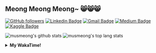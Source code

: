 ## Meong Meong Meong~ 😸😸😸

[![GitHub followers](https://img.shields.io/github/followers/musmeong?label=Follow&style=social)](https://github.com/musmeong/?tab=follow) [![Linkedin Badge](https://img.shields.io/badge/-Muhamad%20Mustain-blue?style=flat-square&logo=Linkedin&logoColor=white&link=https://www.linkedin.com/in/muhamad-mustain/)](https://www.linkedin.com/in/muhamad-mustain/) [![Gmail Badge](https://img.shields.io/badge/-muhmd.mustain@gmail.com-c14438?style=flat-square&logo=Gmail&logoColor=white&link=mailto:muhmd.mustain@gmail.com)](mailto:muhmd.mustain@gmail.com) [![Medium Badge](https://img.shields.io/badge/musmeong-12100E?style=flat-square&logo=medium&logoColor=white&link=https://www.medium.com/musmeong)](https://www.medium.com/musmeong) [![Kaggle Badge](https://img.shields.io/badge/-musmeong-20BEFF?style=flat-square&logo=Kaggle&logoColor=white&link=https://www.kaggle.com/musmeong)](https://www.kaggle.com/musmeong)

![musmeong's github stats](https://github-readme-stats.vercel.app/api?username=musmeong&show_icons=true&theme=tokyonight) 
![musmeong's top lang stats](https://github-readme-stats.vercel.app/api/top-langs/?username=musmeong&show_icons=true&theme=tokyonight&layout=compact&langs_count=10)

<details>
  <summary><b>My WakaTime!</b></summary>
  <br>
  
  <!--START_SECTION:waka-->
![Lines of code](https://img.shields.io/badge/From%20Hello%20World%20I%27ve%20Written-55057%20lines%20of%20code-blue)

**I'm an Early 🐤** 

```text
🌞 Morning    3 commits      ░░░░░░░░░░░░░░░░░░░░░░░░░   3.3% 
🌆 Daytime    54 commits     ██████████████░░░░░░░░░░░   59.34% 
🌃 Evening    19 commits     █████░░░░░░░░░░░░░░░░░░░░   20.88% 
🌙 Night      15 commits     ████░░░░░░░░░░░░░░░░░░░░░   16.48%

```
📅 **I'm Most Productive on Saturday** 

```text
Monday       9 commits      ██░░░░░░░░░░░░░░░░░░░░░░░   9.89% 
Tuesday      7 commits      ██░░░░░░░░░░░░░░░░░░░░░░░   7.69% 
Wednesday    7 commits      ██░░░░░░░░░░░░░░░░░░░░░░░   7.69% 
Thursday     6 commits      █░░░░░░░░░░░░░░░░░░░░░░░░   6.59% 
Friday       20 commits     █████░░░░░░░░░░░░░░░░░░░░   21.98% 
Saturday     22 commits     ██████░░░░░░░░░░░░░░░░░░░   24.18% 
Sunday       20 commits     █████░░░░░░░░░░░░░░░░░░░░   21.98%

```


📊 **This Week I Spent My Time On** 

```text
⌚︎ Time Zone: Asia/Jakarta

💬 Programming Languages: 
Dart                     16 hrs 12 mins      ████████████████████░░░░░   82.61% 
YAML                     1 hr 45 mins        ██░░░░░░░░░░░░░░░░░░░░░░░   8.99% 
XML                      40 mins             ░░░░░░░░░░░░░░░░░░░░░░░░░   3.45% 
Git Config               24 mins             ░░░░░░░░░░░░░░░░░░░░░░░░░   2.11% 
Groovy                   19 mins             ░░░░░░░░░░░░░░░░░░░░░░░░░   1.65%

🔥 Editors: 
Android Studio           19 hrs 23 mins      ████████████████████████░   98.83% 
Excel                    13 mins             ░░░░░░░░░░░░░░░░░░░░░░░░░   1.17%

💻 Operating System: 
Windows                  19 hrs 37 mins      █████████████████████████   100.0%

```

**I Mostly Code in Jupyter Notebook** 

```text
Jupyter Notebook         7 repos             ████████████████░░░░░░░░░   63.64% 
Python                   2 repos             ████░░░░░░░░░░░░░░░░░░░░░   18.18% 
JavaScript               1 repo              ██░░░░░░░░░░░░░░░░░░░░░░░   9.09% 
Kotlin                   1 repo              ██░░░░░░░░░░░░░░░░░░░░░░░   9.09%

```



 Last Updated on 25/07/2021
<!--END_SECTION:waka-->
</details>
